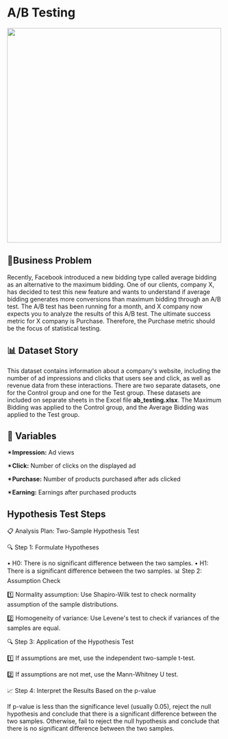 # A/B Testing

<img src="https://user-images.githubusercontent.com/103461795/225143063-07e98e6d-cf4e-48ec-ae0e-87fb7ce1ac28.png" width="500">

## 💼Business Problem
Recently, Facebook introduced a new bidding type called average bidding as an alternative to the maximum bidding. One of our clients, company X, has decided to test this new feature and wants to understand if average bidding generates more conversions than maximum bidding through an A/B test. The A/B test has been running for a month, and X company now expects you to analyze the results of this A/B test. The ultimate success metric for X company is Purchase. Therefore, the Purchase metric should be the focus of statistical testing.
## 📊 Dataset Story
This dataset contains information about a company's website, including the number of ad impressions and clicks that users see and click, as well as revenue data from these interactions. There are two separate datasets, one for the Control group and one for the Test group. These datasets are included on separate sheets in the Excel file **ab_testing.xlsx**. The Maximum Bidding was applied to the Control group, and the Average Bidding was applied to the Test group.

## 📌 Variables
✶**Impression:** Ad views

✶**Click:** Number of clicks on the displayed ad

✶**Purchase:** Number of products purchased after ads clicked

✶**Earning:** Earnings after purchased products

## Hypothesis Test Steps
📋 Analysis Plan: Two-Sample Hypothesis Test

🔍 Step 1: Formulate Hypotheses

 &#8226;  H0: There is no significant difference between the two samples.
 &#8226; H1: There is a significant difference between the two samples.
📊 Step 2: Assumption Check

1️⃣ Normality assumption: Use Shapiro-Wilk test to check normality assumption of the sample distributions.

2️⃣ Homogeneity of variance: Use Levene's test to check if variances of the samples are equal.

🔍 Step 3: Application of the Hypothesis Test

1️⃣ If assumptions are met, use the independent two-sample t-test.

2️⃣ If assumptions are not met, use the Mann-Whitney U test.

📈 Step 4: Interpret the Results Based on the p-value

If p-value is less than the significance level (usually 0.05), reject the null hypothesis and conclude that there is a significant difference between the two samples. Otherwise, fail to reject the null hypothesis and conclude that there is no significant difference between the two samples.
